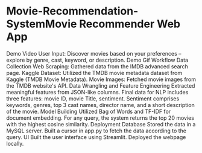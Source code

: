 # Movie-Recommendation-SystemMovie Recommender Web App
Demo Video
User Input: Discover movies based on your preferences – explore by genre, cast, keyword, or description.
Demo Gif
Workflow
Data Collection
Web Scraping: Gathered data from the IMDB advanced search page.
Kaggle Dataset: Utilized the TMDB movie metadata dataset from Kaggle (TMDB Movie Metadata).
Movie Images: Fetched movie images from the TMDB website's API.
Data Wrangling and Feature Engineering
Extracted meaningful features from JSON-like columns.
Final data for NLP includes three features: movie ID, movie Title, sentiment.
Sentiment comprises keywords, genres, top 3 cast names, director name, and a short description of the movie.
Model Building
Utilized Bag of Words and TF-IDF for document embedding.
For any query, the system returns the top 20 movies with the highest cosine similarity.
Deployment
Database
Stored the data in a MySQL server.
Built a cursor in app.py to fetch the data according to the query.
UI
Built the user interface using Streamlit.
Deployed the webpage locally.
